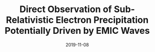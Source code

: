 ---
title: "Direct Observation of Sub-Relativistic Electron Precipitation Potentially Driven by EMIC Waves"
collection: publications
permalink: /publication/capannolo_firebird_emic_paper
excerpt: 'Here we analyzed and modeled the observed strong precipitation with FIREBIRD and POES in low Earth orbit, and compared the observed particles to the Electromagnetic Ion Cyclotron waves observed near the magnetic equator.'
date: 2019-11-08
venue: 'Geophysical Research Letters'
citation: 'Capannolo, L., Li, W., Ma, Q., Chen, L., Shen, X., Spence, H. E., et al. (2019). Direct Observation of Sub-Relativistic Electron Precipitation Potentially Driven by EMIC Waves. Geophysical Research Letters.'
---